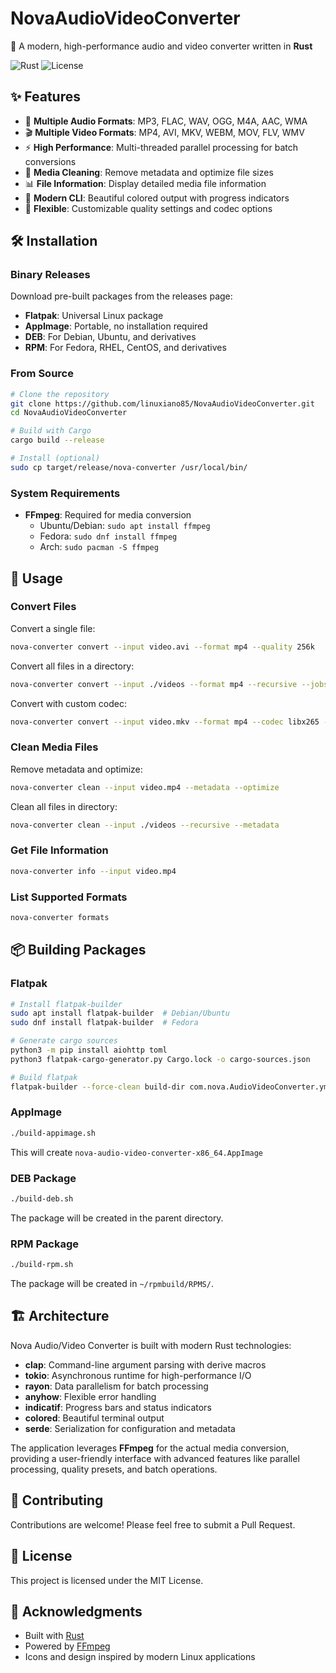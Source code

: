 # NovaAudioVideoConverter

🚀 A modern, high-performance audio and video converter written in **Rust**

![Rust](https://img.shields.io/badge/rust-1.70%2B-orange.svg)
![License](https://img.shields.io/badge/license-MIT-blue.svg)

## ✨ Features

- 🎵 **Multiple Audio Formats**: MP3, FLAC, WAV, OGG, M4A, AAC, WMA
- 🎬 **Multiple Video Formats**: MP4, AVI, MKV, WEBM, MOV, FLV, WMV
- ⚡ **High Performance**: Multi-threaded parallel processing for batch conversions
- 🧹 **Media Cleaning**: Remove metadata and optimize file sizes
- 📊 **File Information**: Display detailed media file information
- 🎨 **Modern CLI**: Beautiful colored output with progress indicators
- 🔧 **Flexible**: Customizable quality settings and codec options

## 🛠️ Installation

### Binary Releases

Download pre-built packages from the releases page:

- **Flatpak**: Universal Linux package
- **AppImage**: Portable, no installation required
- **DEB**: For Debian, Ubuntu, and derivatives
- **RPM**: For Fedora, RHEL, CentOS, and derivatives

### From Source

```bash
# Clone the repository
git clone https://github.com/linuxiano85/NovaAudioVideoConverter.git
cd NovaAudioVideoConverter

# Build with Cargo
cargo build --release

# Install (optional)
sudo cp target/release/nova-converter /usr/local/bin/
```

### System Requirements

- **FFmpeg**: Required for media conversion
  - Ubuntu/Debian: `sudo apt install ffmpeg`
  - Fedora: `sudo dnf install ffmpeg`
  - Arch: `sudo pacman -S ffmpeg`

## 📖 Usage

### Convert Files

Convert a single file:
```bash
nova-converter convert --input video.avi --format mp4 --quality 256k
```

Convert all files in a directory:
```bash
nova-converter convert --input ./videos --format mp4 --recursive --jobs 8
```

Convert with custom codec:
```bash
nova-converter convert --input video.mkv --format mp4 --codec libx265 --quality 192k
```

### Clean Media Files

Remove metadata and optimize:
```bash
nova-converter clean --input video.mp4 --metadata --optimize
```

Clean all files in directory:
```bash
nova-converter clean --input ./videos --recursive --metadata
```

### Get File Information

```bash
nova-converter info --input video.mp4
```

### List Supported Formats

```bash
nova-converter formats
```

## 📦 Building Packages

### Flatpak

```bash
# Install flatpak-builder
sudo apt install flatpak-builder  # Debian/Ubuntu
sudo dnf install flatpak-builder  # Fedora

# Generate cargo sources
python3 -m pip install aiohttp toml
python3 flatpak-cargo-generator.py Cargo.lock -o cargo-sources.json

# Build flatpak
flatpak-builder --force-clean build-dir com.nova.AudioVideoConverter.yml
```

### AppImage

```bash
./build-appimage.sh
```

This will create `nova-audio-video-converter-x86_64.AppImage`

### DEB Package

```bash
./build-deb.sh
```

The package will be created in the parent directory.

### RPM Package

```bash
./build-rpm.sh
```

The package will be created in `~/rpmbuild/RPMS/`.

## 🏗️ Architecture

Nova Audio/Video Converter is built with modern Rust technologies:

- **clap**: Command-line argument parsing with derive macros
- **tokio**: Asynchronous runtime for high-performance I/O
- **rayon**: Data parallelism for batch processing
- **anyhow**: Flexible error handling
- **indicatif**: Progress bars and status indicators
- **colored**: Beautiful terminal output
- **serde**: Serialization for configuration and metadata

The application leverages **FFmpeg** for the actual media conversion, providing a user-friendly interface with advanced features like parallel processing, quality presets, and batch operations.

## 🤝 Contributing

Contributions are welcome! Please feel free to submit a Pull Request.

## 📄 License

This project is licensed under the MIT License.

## 🙏 Acknowledgments

- Built with [Rust](https://www.rust-lang.org/)
- Powered by [FFmpeg](https://ffmpeg.org/)
- Icons and design inspired by modern Linux applications
